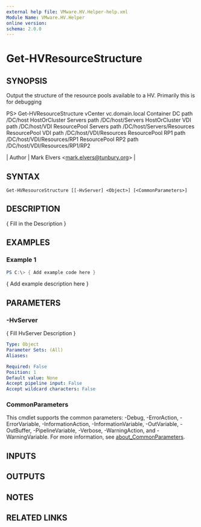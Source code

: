 ```yaml
---
external help file: VMware.HV.Helper-help.xml
Module Name: VMware.HV.Helper
online version:
schema: 2.0.0
---
```


# Get-HVResourceStructure

## SYNOPSIS
Output the structure of the resource pools available to a HV. 
Primarily this is for debugging

PS\> Get-HVResourceStructure
vCenter vc.domain.local
Container DC path /DC/host
HostOrCluster Servers path /DC/host/Servers
HostOrCluster VDI path /DC/host/VDI
ResourcePool Servers path /DC/host/Servers/Resources
ResourcePool VDI path /DC/host/VDI/Resources
ResourcePool RP1 path /DC/host/VDI/Resources/RP1
ResourcePool RP2 path /DC/host/VDI/Resources/RP1/RP2

| Author | Mark Elvers \<mark.elvers@tunbury.org\> |

## SYNTAX

```
Get-HVResourceStructure [[-HvServer] <Object>] [<CommonParameters>]
```

## DESCRIPTION
{ Fill in the Description }

## EXAMPLES

### Example 1
```powershell
PS C:\> { Add example code here }
```

{ Add example description here }

## PARAMETERS

### -HvServer
{ Fill HvServer Description }

```yaml
Type: Object
Parameter Sets: (All)
Aliases:

Required: False
Position: 1
Default value: None
Accept pipeline input: False
Accept wildcard characters: False
```

### CommonParameters
This cmdlet supports the common parameters: -Debug, -ErrorAction, -ErrorVariable, -InformationAction, -InformationVariable, -OutVariable, -OutBuffer, -PipelineVariable, -Verbose, -WarningAction, and -WarningVariable. For more information, see [about_CommonParameters](http://go.microsoft.com/fwlink/?LinkID=113216).

## INPUTS

## OUTPUTS

## NOTES

## RELATED LINKS